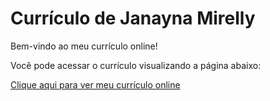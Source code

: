 # Currículo de Janayna Mirelly

Bem-vindo ao meu currículo online!

Você pode acessar o currículo visualizando a página abaixo:

[Clique aqui para ver meu currículo online](https://janamirelly.github.io/Curriculo/)
